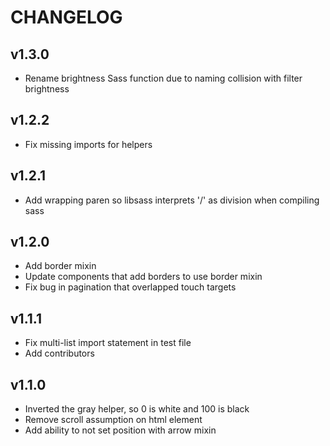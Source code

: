 # CHANGELOG

## v1.3.0

  - Rename brightness Sass function due to naming collision with filter brightness

## v1.2.2

  - Fix missing imports for helpers

## v1.2.1

  - Add wrapping paren so libsass interprets '/' as division when compiling sass

## v1.2.0

  - Add border mixin
  - Update components that add borders to use border mixin
  - Fix bug in pagination that overlapped touch targets

## v1.1.1

  - Fix multi-list import statement in test file
  - Add contributors

## v1.1.0

  - Inverted the gray helper, so 0 is white and 100 is black
  - Remove scroll assumption on html element
  - Add ability to not set position with arrow mixin
